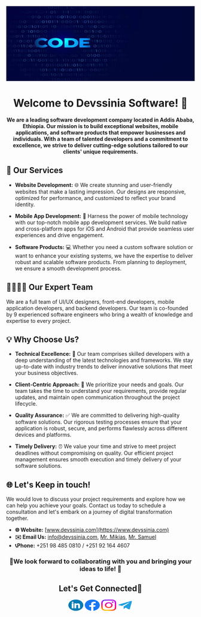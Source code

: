<div align="center">
  <img src="src/bg.jpeg" alt="Devssinia Software" width="100%" height="200">
  <h1>Welcome to Devssinia Software! 🌟</h1>
</div>

<p align="center">
  <strong>We are a leading software development company located in Addis Ababa, Ethiopia. Our mission is to build exceptional websites, mobile applications, and software products that empower businesses and individuals. With a team of talented developers and a commitment to excellence, we strive to deliver cutting-edge solutions tailored to our clients' unique requirements.</strong>
</p>

## 💼 Our Services

- **Website Development:** 🌐 We create stunning and user-friendly websites that make a lasting impression. Our designs are responsive, optimized for performance, and customized to reflect your brand identity.

- **Mobile App Development:** 📱 Harness the power of mobile technology with our top-notch mobile app development services. We build native and cross-platform apps for iOS and Android that provide seamless user experiences and drive engagement.

- **Software Products:** 💻 Whether you need a custom software solution or want to enhance your existing systems, we have the expertise to deliver robust and scalable software products. From planning to deployment, we ensure a smooth development process.

## 👨‍💻👩‍💻 Our Expert Team

We are a full team of UI/UX designers, front-end developers, mobile application developers, and backend developers. Our team is co-founded by 9 experienced software engineers who bring a wealth of knowledge and expertise to every project.

## 💡 Why Choose Us?

- **Technical Excellence:** 🔬 Our team comprises skilled developers with a deep understanding of the latest technologies and frameworks. We stay up-to-date with industry trends to deliver innovative solutions that meet your business objectives.

- **Client-Centric Approach:** 👥 We prioritize your needs and goals. Our team takes the time to understand your requirements, provide regular updates, and maintain open communication throughout the project lifecycle.

- **Quality Assurance:** ✅ We are committed to delivering high-quality software solutions. Our rigorous testing processes ensure that your application is robust, secure, and performs flawlessly across different devices and platforms.

- **Timely Delivery:** ⏰ We value your time and strive to meet project deadlines without compromising on quality. Our efficient project management ensures smooth execution and timely delivery of your software solutions.

## 🌐 Let's Keep in touch!

We would love to discuss your project requirements and explore how we can help you achieve your goals. Contact us today to schedule a consultation and let's embark on a journey of digital transformation together.

- **🌐 Website:** [www.devssinia.com](https://www.devssinia.com)
- **✉️ Email Us:** [info@devssinia.com](mailto:info@devssinia.com?subject=Hello%20from%20your%20website!), [Mr. Mikias](mailto:mikikebe84@gmail.com?subject=Hello%20from%20your%20website!), [Mr. Samuel](mailto:lijsamuael@gmail.com?subject=Hello%20from%20your%20website!)
- **📞Phone:** +251 98 485 0810 / +251 92 164 4607
<h3 align ="center"> 🚀We look forward to collaborating with you and bringing your ideas to life! 🎉
</h3>

<h2 align="center">Let's Get Connected🎉</h2>
<p align="center">
<a href="https://www.linkedin.com/company/devssinia" target="_blank"><img align="center" src="src/linkedin.svg" alt="https://www.linkedin.com/company/devssinia" height="30" width="40" /></a>
<a href="https://facebook.com/devssinia" target="_blank"><img align="center" src="src/facebook.svg" alt="https://facebook.com/devssinia" height="30" width="40" /></a>
<a href="https://instagram.com/devssinia?utm_source=qr&igshid=ngexmmi2ytkyzg%3d%3d" target="_blank"><img align="center" src="src/instagram.svg" alt="https://instagram.com/devssinia?utm_source=qr&igshid=ngexmmi2ytkyzg%3d%3d" height="30" width="40" /></a>
<a href="https://t.me/devssinia" target="_blank"><img align="center" src="src/telegram.svg" alt="https://t.me/devssinia" height="30" width="40" /></a>
</p>

